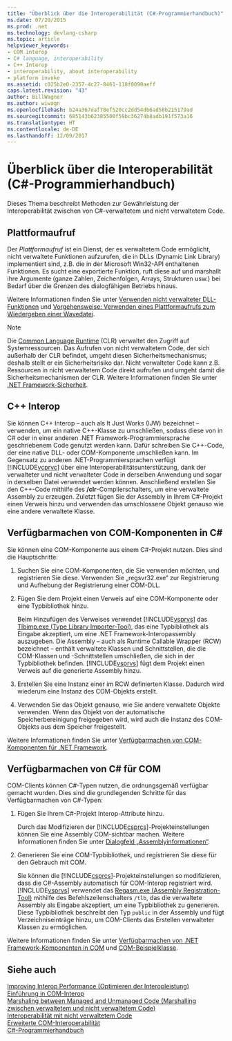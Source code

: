 ```yaml
---
title: "Überblick über die Interoperabilität (C#-Programmierhandbuch)"
ms.date: 07/20/2015
ms.prod: .net
ms.technology: devlang-csharp
ms.topic: article
helpviewer_keywords:
- COM interop
- C# language, interoperability
- C++ Interop
- interoperability, about interoperability
- platform invoke
ms.assetid: c025b2e0-2357-4c27-8461-118f0090aeff
caps.latest.revision: "43"
author: BillWagner
ms.author: wiwagn
ms.openlocfilehash: b24a367eaf78ef520cc2dd54db6ad58b215179ad
ms.sourcegitcommit: 685143b62385500f59bc36274b8adb191f573a16
ms.translationtype: HT
ms.contentlocale: de-DE
ms.lasthandoff: 12/09/2017
---
```

# <a name="interoperability-overview-c-programming-guide"></a>Überblick über die Interoperabilität (C#-Programmierhandbuch)
Dieses Thema beschreibt Methoden zur Gewährleistung der Interoperabilität zwischen von C#-verwaltetem und nicht verwaltetem Code.  
  
## <a name="platform-invoke"></a>Plattformaufruf  
 Der *Plattformaufruf* ist ein Dienst, der es verwaltetem Code ermöglicht, nicht verwaltete Funktionen aufzurufen, die in DLLs (Dynamic Link Library) implementiert sind, z.B. die in der Microsoft Win32-API enthaltenen Funktionen. Es sucht eine exportierte Funktion, ruft diese auf und marshallt ihre Argumente (ganze Zahlen, Zeichenfolgen, Arrays, Strukturen usw.) bei Bedarf über die Grenzen des dialogfähigen Betriebs hinaus.  
  
 Weitere Informationen finden Sie unter [Verwenden nicht verwalteter DLL-Funktionen](../../../framework/interop/consuming-unmanaged-dll-functions.md) und [Vorgehensweise: Verwenden eines Plattformaufrufs zum Wiedergeben einer Wavedatei](../../../csharp/programming-guide/interop/how-to-use-platform-invoke-to-play-a-wave-file.md).  
  
> [!NOTE]
>  Die [Common Language Runtime](../../../standard/clr.md) (CLR) verwaltet den Zugriff auf Systemressourcen. Das Aufrufen von nicht verwaltetem Code, der sich außerhalb der CLR befindet, umgeht diesen Sicherheitsmechanismus; deshalb stellt er ein Sicherheitsrisiko dar. Nicht verwalteter Code kann z.B. Ressourcen in nicht verwaltetem Code direkt aufrufen und umgeht damit die Sicherheitsmechanismen der CLR. Weitere Informationen finden Sie unter [.NET Framework-Sicherheit](http://go.microsoft.com/fwlink/?LinkId=37122).  
  
## <a name="c-interop"></a>C++ Interop  
 Sie können C++ Interop – auch als It Just Works (IJW) bezeichnet – verwenden, um ein native C++-Klasse zu umschließen, sodass diese von in C# oder in einer anderen .NET Framework-Programmiersprache geschriebenem Code genutzt werden kann. Dafür schreiben Sie C++-Code, der eine native DLL- oder COM-Komponente umschließen kann. Im Gegensatz zu anderen .NET-Programmiersprachen verfügt [!INCLUDE[vcprvc](~/includes/vcprvc-md.md)] über eine Interoperabilitätsunterstützung, dank der verwalteter und nicht verwalteter Code in derselben Anwendung und sogar in derselben Datei verwendet werden können. Anschließend erstellen Sie den C++-Code mithilfe des **/clr**-Compilerschalters, um eine verwaltete Assembly zu erzeugen. Zuletzt fügen Sie der Assembly in Ihrem C#-Projekt einen Verweis hinzu und verwenden das umschlossene Objekt genauso wie eine andere verwaltete Klasse.  
  
## <a name="exposing-com-components-to-c"></a>Verfügbarmachen von COM-Komponenten in C#  
 Sie können eine COM-Komponente aus einem C#-Projekt nutzen. Dies sind die Hauptschritte:  
  
1.  Suchen Sie eine COM-Komponenten, die Sie verwenden möchten, und registrieren Sie diese. Verwenden Sie „regsvr32.exe“ zur Registrierung und Aufhebung der Registrierung einer COM-DLL.  
  
2.  Fügen Sie dem Projekt einen Verweis auf eine COM-Komponente oder eine Typbibliothek hinzu.  
  
     Beim Hinzufügen des Verweises verwendet [!INCLUDE[vsprvs](~/includes/vsprvs-md.md)] das [Tlbimp.exe (Type Library Importer-Tool)](http://msdn.microsoft.com/library/ec0a8d63-11b3-4acd-b398-da1e37e97382), das eine Typbibliothek als Eingabe akzeptiert, um eine .NET Framework-Interopassembly auszugeben. Die Assembly – auch als Runtime Callable Wrapper (RCW) bezeichnet – enthält verwaltete Klassen und Schnittstellen, die die COM-Klassen und -Schnittstellen umschließen, die sich in der Typbibliothek befinden. [!INCLUDE[vsprvs](~/includes/vsprvs-md.md)] fügt dem Projekt einen Verweis auf die generierte Assembly hinzu.  
  
3.  Erstellen Sie eine Instanz einer im RCW definierten Klasse. Dadurch wird wiederum eine Instanz des COM-Objekts erstellt.  
  
4.  Verwenden Sie das Objekt genauso, wie Sie andere verwaltete Objekte verwenden. Wenn das Objekt von der automatische Speicherbereinigung freigegeben wird, wird auch die Instanz des COM-Objekts aus dem Speicher freigestellt.  
  
 Weitere Informationen finden Sie unter [Verfügbarmachen von COM-Komponenten für .NET Framework](http://msdn.microsoft.com/library/e78b14f1-e487-43cd-9c6d-1a07483f1730).  
  
## <a name="exposing-c-to-com"></a>Verfügbarmachen von C# für COM  
 COM-Clients können C#-Typen nutzen, die ordnungsgemäß verfügbar gemacht wurden. Dies sind die grundlegenden Schritte für das Verfügbarmachen von C#-Typen:  
  
1.  Fügen Sie Ihrem C#-Projekt Interop-Attribute hinzu.  
  
     Durch das Modifizieren der [!INCLUDE[csprcs](~/includes/csprcs-md.md)]-Projekteinstellungen können Sie eine Assembly COM-sichtbar machen. Weitere Informationen finden Sie unter [Dialogfeld „Assemblyinformationen“](/visualstudio/ide/reference/assembly-information-dialog-box).  
  
2.  Generieren Sie eine COM-Typbibliothek, und registrieren Sie diese für den Gebrauch mit COM.  
  
     Sie können die [!INCLUDE[csprcs](~/includes/csprcs-md.md)]-Projekteinstellungen so modifizieren, dass die C#-Assembly automatisch für COM-Interop registriert wird. [!INCLUDE[vsprvs](~/includes/vsprvs-md.md)] verwendet das [Regasm.exe (Assembly Registration-Tool)](http://msdn.microsoft.com/library/e190e342-36ef-4651-a0b4-0e8c2c0281cb) mithilfe des Befehlszeilenschalters `/tlb`, das die verwaltete Assembly als Eingabe akzeptiert, um eine Typbibliothek zu generieren. Diese Typbibliothek beschreibt den Typ `public` in der Assembly und fügt Verzeichniseinträge hinzu, um COM-Clients das Erstellen verwalteter Klassen zu ermöglichen.  
  
 Weitere Informationen finden Sie unter [Verfügbarmachen von .NET Framework-Komponenten in COM](http://msdn.microsoft.com/library/e42a65f7-1e61-411f-b09a-aca1bbce24c6) und [COM-Beispielklasse](../../../csharp/programming-guide/interop/example-com-class.md).  
  
## <a name="see-also"></a>Siehe auch  
 [Improving Interop Performance (Optimieren der Interopleistung)](http://go.microsoft.com/fwlink/?LinkId=99564)  
 [Einführung in COM-Interop](http://go.microsoft.com/fwlink/?LinkId=112406)  
 [Marshaling between Managed and Unmanaged Code (Marshalling zwischen verwaltetem und nicht verwaltetem Code)](http://go.microsoft.com/fwlink/?LinkId=112398)  
 [Interoperabilität mit nicht verwaltetem Code](../../../../docs/framework/interop/index.md)  
 [Erweiterte COM-Interoperabilität](http://msdn.microsoft.com/en-us/3ada36e5-2390-4d70-b490-6ad8de92f2fb)  
 [C#-Programmierhandbuch](../../../csharp/programming-guide/index.md)
